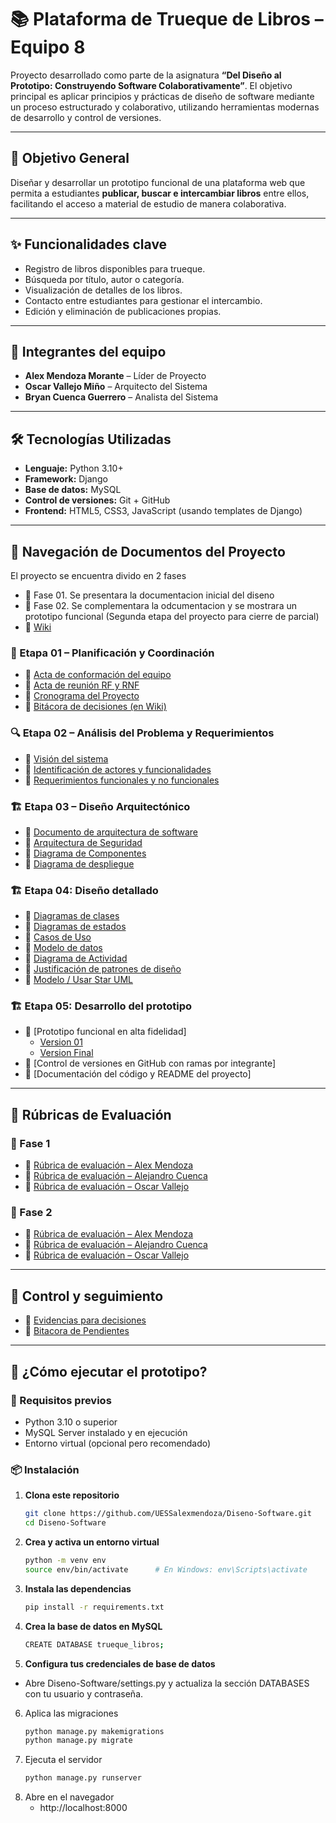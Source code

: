 # 📚 Plataforma de Trueque de Libros – Equipo 8

Proyecto desarrollado como parte de la asignatura **“Del Diseño al Prototipo: Construyendo Software Colaborativamente”**. El objetivo principal es aplicar principios y prácticas de diseño de software mediante un proceso estructurado y colaborativo, utilizando herramientas modernas de desarrollo y control de versiones.

---

## 🎯 Objetivo General

Diseñar y desarrollar un prototipo funcional de una plataforma web que permita a estudiantes **publicar, buscar e intercambiar libros** entre ellos, facilitando el acceso a material de estudio de manera colaborativa.

---

## ✨ Funcionalidades clave

- Registro de libros disponibles para trueque.
- Búsqueda por título, autor o categoría.
- Visualización de detalles de los libros.
- Contacto entre estudiantes para gestionar el intercambio.
- Edición y eliminación de publicaciones propias.

---

## 👥 Integrantes del equipo

- **Alex Mendoza Morante** – Líder de Proyecto  
- **Oscar Vallejo Miño** – Arquitecto del Sistema  
- **Bryan Cuenca Guerrero** – Analista del Sistema

---

## 🛠️ Tecnologías Utilizadas

- **Lenguaje:** Python 3.10+
- **Framework:** Django
- **Base de datos:** MySQL
- **Control de versiones:** Git + GitHub
- **Frontend:** HTML5, CSS3, JavaScript (usando templates de Django)

---


## 📁 Navegación de Documentos del Proyecto
El proyecto se encuentra divido en 2 fases
- 📄 Fase 01. Se presentara la documentacion inicial del diseno
- 📄 Fase 02. Se complementara la odcumentacion y se mostrara un prototipo funcional (Segunda etapa del proyecto para cierre de parcial)
- 📄 [Wiki](https://github.com/UESSalexmendoza/Diseno-Software/wiki)
### 🧭 Etapa 01 – Planificación y Coordinación
- 📄 [Acta de conformación del equipo](https://github.com/UESSalexmendoza/Diseno-Software/blob/main/Fase%201/Actas/01-Acta-de-Conformacion-del-Equipo.pdf)
- 📄 [Acta de reunión RF y RNF](https://github.com/UESSalexmendoza/Diseno-Software/blob/main/Fase%201/Actas/01-Acta-de-Reuni%C3%B3n-RF%20Y%20RNF.pdf)
- 📄 [Cronograma del Proyecto](https://github.com/UESSalexmendoza/Diseno-Software/blob/main/Fase%201/Documentacion/02-Cronograma.pdf)
- 📄 [Bitácora de decisiones (en Wiki)](https://github.com/UESSalexmendoza/Diseno-Software/wiki/Bit%C3%A1cora-de-Decisiones)
### 🔍 Etapa 02 – Análisis del Problema y Requerimientos
- 📄 [Visión del sistema](https://github.com/UESSalexmendoza/Diseno-Software/blob/main/Fase%201/Documentacion/04-Visi%C3%B3n%20del%20sistema.pdf)
- 📄 [Identificación de actores y funcionalidades](https://github.com/UESSalexmendoza/Diseno-Software/blob/main/Fase%201/Documentacion/03-%20Actores%20y%20funcionalidades.pdf)
- 📄 [Requerimientos funcionales y no funcionales](https://github.com/UESSalexmendoza/Diseno-Software/blob/main/Fase%201/Documentacion/05-Requerimientos%20funcionales%20y%20no%20funcionales.pdf)
### 🏗️ Etapa 03 – Diseño Arquitectónico
- 📄 [Documento de arquitectura de software](https://github.com/UESSalexmendoza/Diseno-Software/blob/main/Fase%201/Documentacion/04%20Diseno%20Arquitectonico.pdf)
- 📄 [Arquitectura de Seguridad](https://github.com/UESSalexmendoza/Diseno-Software/blob/main/Fase%201/Documentacion/05%20Diseno%20Arquitectonico%20-%20Seguridad.pdf)
- 📄 [Diagrama de Componentes](https://github.com/UESSalexmendoza/Diseno-Software/blob/main/Fase%202/Documentacion/01%20Componentes%20y%20Modulos%20Principales.pdf)
- 📄 [Diagrama de despliegue](https://github.com/UESSalexmendoza/Diseno-Software/blob/main/Fase%202/Documentacion/02%20Diagrama%20de%20Despliegue.pdf)
### 🏗️ Etapa 04: Diseño detallado
- 📄 [Diagramas de clases](https://github.com/UESSalexmendoza/Diseno-Software/blob/main/Fase%202/Documentacion/03%20Diagrama%20de%20Clases.pdf)
- 📄 [Diagramas de estados](https://github.com/UESSalexmendoza/Diseno-Software/blob/main/Fase%202/Documentacion/08%20Diagrama%20de%20Estados.pdf)
- 📄 [Casos de Uso](https://github.com/UESSalexmendoza/Diseno-Software/blob/main/Fase%202/Documentacion/06%20Casos%20de%20Uso.pdf)
- 📄 [Modelo de datos](https://github.com/UESSalexmendoza/Diseno-Software/blob/main/Fase%202/Documentacion/05%20Justificacion%20de%20Diseno.pdf)
- 📄 [Diagrama de Actividad](https://github.com/UESSalexmendoza/Diseno-Software/blob/main/Fase%202/Documentacion/07%20Diagrama%20de%20Actividad.pdf)
- 📄 [Justificación de patrones de diseño](https://github.com/UESSalexmendoza/Diseno-Software/blob/main/Fase%202/Documentacion/05%20Justificacion%20de%20Diseno.pdf)
- 📄 [Modelo / Usar Star UML](https://github.com/UESSalexmendoza/Diseno-Software/blob/main/Fase%202/Documentacion/Entidad%20Relacion.mdj)
### 🏗️ Etapa 05: Desarrollo del prototipo
- 📄 [Prototipo funcional en alta fidelidad]
   - [Version 01](https://github.com/UESSalexmendoza/Diseno-Software/tree/main/Proyecto/Version%2001/trueque_libros_platform)
   - [Version Final](https://github.com/UESSalexmendoza/Diseno-Software/tree/main/Proyecto/Version%2002/Aplicacion)
- 📄 [Control de versiones en GitHub con ramas por integrante]
- 📄 [Documentación del código y README del proyecto]
---

## 🧾 Rúbricas de Evaluación
### 🧾 Fase 1

- 📄 [Rúbrica de evaluación – Alex Mendoza](https://github.com/UESSalexmendoza/Diseno-Software/blob/main/Fase%201/Rubricas/06-Rubrica-Evaluacion-Alex%20Mendoza.pdf)
- 📄 [Rúbrica de evaluación – Alejandro Cuenca](https://github.com/UESSalexmendoza/Diseno-Software/blob/main/Fase%201/Rubricas/06-Rubrica-Evaluacion-Alejandro%20Cuenca.pdf)
- 📄 [Rúbrica de evaluación – Oscar Vallejo](https://github.com/UESSalexmendoza/Diseno-Software/blob/main/Fase%201/Rubricas/06-Rubrica-Evaluacion-Oscar%20Vallejo.pdf)
### 🧾 Fase 2
- 📄 [Rúbrica de evaluación – Alex Mendoza](https://github.com/UESSalexmendoza/Diseno-Software/blob/main/Fase%202/Rubricas/06-Rubrica-Evaluacion-Alex%20Mendoza.pdf)
- 📄 [Rúbrica de evaluación – Alejandro Cuenca](https://github.com/UESSalexmendoza/Diseno-Software/blob/main/Fase%202/Rubricas/07-Rubrica-Evaluacion-Alejandro%20Cuenca.pdf)
- 📄 [Rúbrica de evaluación – Oscar Vallejo](https://github.com/UESSalexmendoza/Diseno-Software/blob/main/Fase%202/Rubricas/06-Rubrica-Evaluacion-Oscar%20Vallejo.pdf)

---
## 🚀 Control y seguimiento

- 📄 [Evidencias para decisiones](https://github.com/UESSalexmendoza/Diseno-Software/discussions)
- 📄 [Bitacora de Pendientes](https://github.com/UESSalexmendoza/Diseno-Software/issues?q=is%3Aissue%20state%3Aclosed)

---

## 🚀 ¿Cómo ejecutar el prototipo?

### 🔧 Requisitos previos

- Python 3.10 o superior
- MySQL Server instalado y en ejecución
- Entorno virtual (opcional pero recomendado)

### 📦 Instalación

1. **Clona este repositorio**
   ```bash
   git clone https://github.com/UESSalexmendoza/Diseno-Software.git
   cd Diseno-Software
2. **Crea y activa un entorno virtual**
   ```bash
   python -m venv env
   source env/bin/activate      # En Windows: env\Scripts\activate
3. **Instala las dependencias**
   ```bash
   pip install -r requirements.txt
4. **Crea la base de datos en MySQL**
   ```bash
   CREATE DATABASE trueque_libros;
5. **Configura tus credenciales de base de datos**
- Abre Diseno-Software/settings.py y actualiza la sección DATABASES con tu usuario y contraseña.
6. Aplica las migraciones
   ```bash
   python manage.py makemigrations
   python manage.py migrate
7. Ejecuta el servidor
   ```bash
   python manage.py runserver
8. Abre en el navegador
   - http://localhost:8000
  
